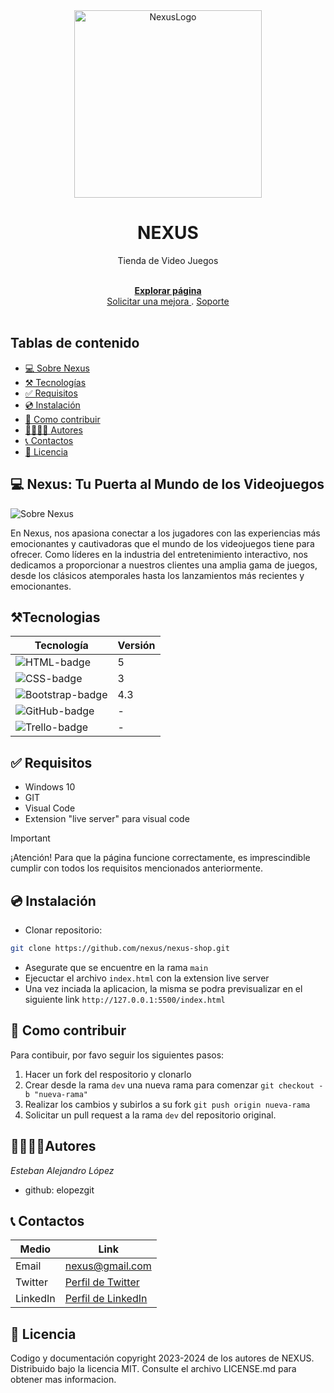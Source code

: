 <!-- Project logo -->
<div align ='center'>
    <a href = 'https://nexus-89i.netlify.app'>
    <img src='./img/nexus-logo.png' alt = 'NexusLogo' width = '300' />
    </a>
    <h1>NEXUS</h1>
    <p>
    Tienda de Video Juegos
    </p>
    <br>
    <a href = 'https://nexus-89i.netlify.app'>
    <strong>Explorar página</strong>
    </a>
    <br>
    <a href = 'https://nexus-89i.netlify.app'>
    Solicitar una mejora
    </a>
    .
    <a href = 'https://nexus-89i.netlify.app'>
    Soporte
    </a>
    <br><br>
</div>

## Tablas de contenido
- [💻 Sobre Nexus](#💻-sobre-nexus)
- [⚒️ Tecnologías](#⚒️tecnologias)
- [✅ Requisitos](#✅-requisitos)
- [💿 Instalación](#💿-instalación)
- [🤝 Como contribuir](#🤝-como-contribuir)
- [👨‍💻👩‍💻 Autores](#👨‍💻👩‍💻autores)
- [📞 Contactos](#📞-contactos)
- [📄 Licencia](#📄-licencia)

## 💻 Nexus: Tu Puerta al Mundo de los Videojuegos

![Sobre Nexus](img/nexus-page.png)

En Nexus, nos apasiona conectar a los jugadores con las experiencias más emocionantes y cautivadoras que el mundo de los videojuegos tiene para ofrecer. Como líderes en la industria del entretenimiento interactivo, nos dedicamos a proporcionar a nuestros clientes una amplia gama de juegos, desde los clásicos atemporales hasta los lanzamientos más recientes y emocionantes.


## ⚒️Tecnologias
| Tecnología | Versión |
|------------|---------|
| ![HTML-badge]       | 5 |
| ![CSS-badge]        | 3 |
| ![Bootstrap-badge]  | 4.3 |
| ![GitHub-badge]     | - |
| ![Trello-badge]     | - |

## ✅ Requisitos

* Windows 10
* GIT
* Visual Code
* Extension "live server" para visual code

> [!IMPORTANT]
> ¡Atención! Para que la página funcione correctamente, es imprescindible cumplir con todos los requisitos mencionados anteriormente.


## 💿 Instalación
- Clonar repositorio:
```bash
git clone https://github.com/nexus/nexus-shop.git
```
- Asegurate que se encuentre en la rama `main`
- Ejecuctar el archivo  `index.html` con la extension live server
- Una vez inciada la aplicacion, la misma se podra previsualizar en el siguiente link  `http://127.0.0.1:5500/index.html`

## 🤝 Como contribuir
Para contibuir, por favo seguir los siguientes pasos:
1. Hacer un fork del respositorio y clonarlo
2. Crear desde la rama `dev` una nueva rama para comenzar `git checkout -b "nueva-rama"`
3. Realizar los cambios y subirlos a su fork `git push origin nueva-rama`
4. Solicitar un pull request a la rama `dev` del repositorio original.

## 👨‍💻👩‍💻Autores
_Esteban Alejandro López_
* github: elopezgit




## 📞 Contactos
| Medio    | Link                              |
|----------|-----------------------------------|
| Email    | [nexus@gmail.com](mailto:nexus@gmail.com) |
| Twitter  | [Perfil de Twitter](https://twitter.com/nexus) |
| LinkedIn | [Perfil de LinkedIn](https://www.linkedin.com/in/nexus) |

## 📄 Licencia
Codigo y documentación copyright 2023-2024 de los autores de NEXUS. Distribuido bajo la licencia MIT. Consulte el archivo LICENSE.md para obtener mas informacion.



<!-- Markdown links & images -->
[HTML-badge]: https://img.shields.io/badge/HTML5-E34F26?style=for-the-badge&logo=html5&logoColor=white
[CSS-badge]: https://img.shields.io/badge/CSS3-1572B6?style=for-the-badge&logo=css3&logoColor=white
[Bootstrap-badge]: https://img.shields.io/badge/Bootstrap-563D7C?style=for-the-badge&logo=bootstrap&logoColor=white
[GitHub-badge]: https://img.shields.io/badge/GitHub-181717?style=for-the-badge&logo=github&logoColor=white
[Trello-badge]: https://img.shields.io/badge/Trello-0079BF?style=for-the-badge&logo=trello&logoColor=white


